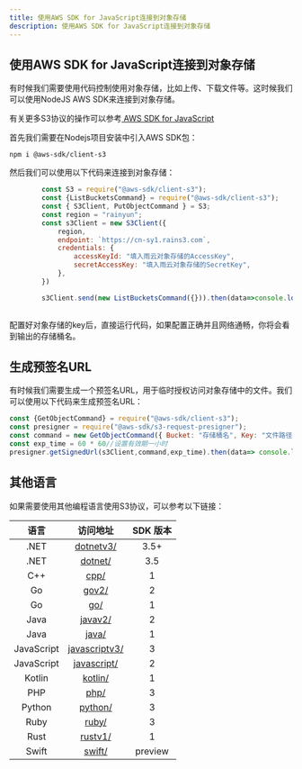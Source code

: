 ```yaml
---
title: 使用AWS SDK for JavaScript连接到对象存储
description: 使用AWS SDK for JavaScript连接到对象存储
---
```


## 使用AWS SDK for JavaScript连接到对象存储

有时候我们需要使用代码控制使用对象存储，比如上传、下载文件等。这时候我们可以使用NodeJS AWS SDK来连接到对象存储。

有关更多S3协议的操作可以参考[ AWS SDK for JavaScript](https://docs.aws.amazon.com/zh_cn/sdk-for-javascript/v3/developer-guide/javascript_s3_code_examples.html)


首先我们需要在Nodejs项目安装中引入AWS SDK包：

```shell
npm i @aws-sdk/client-s3
```


然后我们可以使用以下代码来连接到对象存储：

```javascript
        const S3 = require("@aws-sdk/client-s3");
        const {ListBucketsCommand} = require("@aws-sdk/client-s3");
        const { S3Client, PutObjectCommand } = S3;
        const region = "rainyun";
        const s3Client = new S3Client({
            region,
            endpoint: `https://cn-sy1.rains3.com`,
            credentials: {
                accessKeyId: "填入雨云对象存储的AccessKey",
                secretAccessKey: "填入雨云对象存储的SecretKey",
            },
        })

        s3Client.send(new ListBucketsCommand({})).then(data=>console.log(data));
        
```

配置好对象存储的key后，直接运行代码，如果配置正确并且网络通畅，你将会看到输出的存储桶名。



## 生成预签名URL

有时候我们需要生成一个预签名URL，用于临时授权访问对象存储中的文件。我们可以使用以下代码来生成预签名URL：

```javascript
const {GetObjectCommand} = require("@aws-sdk/client-s3");
const presigner = require("@aws-sdk/s3-request-presigner");
const command = new GetObjectCommand({ Bucket: "存储桶名", Key: "文件路径" });
const exp_time = 60 * 60//设置有效期一小时
presigner.getSignedUrl(s3Client,command,exp_time).then(data=> console.log(data))
```


## 其他语言

如果需要使用其他编程语言使用S3协议，可以参考以下链接：

|     语言     |                                                                          访问地址                                                                          | SDK 版本  |
|:----------:|:------------------------------------------------------------------------------------------------------------------------------------------------------:|:-------:|
|    .NET    |                                    [dotnetv3/](https://github.com/awsdocs/aws-doc-sdk-examples/blob/main/dotnetv3)                                     |  3.5+   |
|    .NET    |                                      [dotnet/](https://github.com/awsdocs/aws-doc-sdk-examples/blob/main/.dotnet)                                      |   3.5   |
|    C++     |                                         [cpp/](https://github.com/awsdocs/aws-doc-sdk-examples/blob/main/cpp)                                          |    1    |
|     Go     |                                        [gov2/](https://github.com/awsdocs/aws-doc-sdk-examples/blob/main/gov2)                                         |    2    |
|     Go     |                                          [go/](https://github.com/awsdocs/aws-doc-sdk-examples/blob/main/go)                                           |    1    |
|    Java    |                                      [javav2/](https://github.com/awsdocs/aws-doc-sdk-examples/blob/main/javav2)                                       |    2    |
|    Java    |                                        [java/](https://github.com/awsdocs/aws-doc-sdk-examples/blob/main/java)                                         |    1    |
| JavaScript |                                [javascriptv3/](https://github.com/awsdocs/aws-doc-sdk-examples/blob/main/javascriptv3)                                 |    3    |
| JavaScript |                                  [javascript/](https://github.com/awsdocs/aws-doc-sdk-examples/blob/main/javascript)                                   |    2    |
|   Kotlin   |                                      [kotlin/](https://github.com/awsdocs/aws-doc-sdk-examples/blob/main/kotlin)                                       |    1    |
|    PHP     |                                         [php/](https://github.com/awsdocs/aws-doc-sdk-examples/blob/main/php)                                          |    3    |
|   Python   |                                      [python/](https://github.com/awsdocs/aws-doc-sdk-examples/blob/main/python)                                       |    3    |
|    Ruby    |                                        [ruby/](https://github.com/awsdocs/aws-doc-sdk-examples/blob/main/ruby)                                         |    3    |
|    Rust    |                                      [rustv1/](https://github.com/awsdocs/aws-doc-sdk-examples/blob/main/rustv1)                                       |    1    |
|   Swift    |                                       [swift/](https://github.com/awsdocs/aws-doc-sdk-examples/blob/main/swift)                                        | preview |
